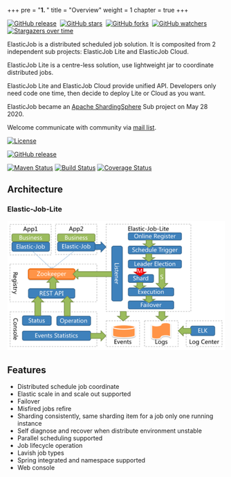 +++
pre = "<b>1. </b>"
title = "Overview"
weight = 1
chapter = true
+++

[![GitHub release](https://img.shields.io/github/release/apache/shardingsphere-elasticjob-lite.svg?style=social&label=Release)](https://github.com/apache/shardingsphere-elasticjob-lite/releases)&nbsp;
[![GitHub stars](https://img.shields.io/github/stars/apache/shardingsphere-elasticjob-lite.svg?style=social&label=Star)](https://github.com/apache/shardingsphere-elasticjob-lite/stargazers)&nbsp;
[![GitHub forks](https://img.shields.io/github/forks/apache/shardingsphere-elasticjob-lite.svg?style=social&label=Fork)](https://github.com/apache/shardingsphere-elasticjob-lite/fork)&nbsp;
[![GitHub watchers](https://img.shields.io/github/watchers/apache/shardingsphere-elasticjob-lite.svg?style=social&label=Watch)](https://github.com/apache/shardingsphere-elasticjob-lite/watchers)
[![Stargazers over time](https://starchart.cc/apache/shardingsphere-elasticjob-lite.svg)](https://starchart.cc/apache/shardingsphere-elasticjob-lite)

ElasticJob is a distributed scheduled job solution. 
It is composited from 2 independent sub projects: ElasticJob Lite and ElasticJob Cloud.

ElasticJob Lite is a centre-less solution, use lightweight jar to coordinate distributed jobs.

ElasticJob Lite and ElasticJob Cloud provide unified API. 
Developers only need code one time, then decide to deploy Lite or Cloud as you want.

ElasticJob became an [Apache ShardingSphere](https://shardingsphere.apache.org/) Sub project on May 28 2020.

Welcome communicate with community via [mail list](mailto:dev@shardingsphere.apache.org).

[![License](https://img.shields.io/badge/license-Apache%202-4EB1BA.svg)](https://www.apache.org/licenses/LICENSE-2.0.html)

[![GitHub release](https://img.shields.io/github/release/apache/shardingsphere-elasticjob-lite.svg)](https://github.com/apache/shardingsphere-elasticjob-lite/releases)

[![Maven Status](https://maven-badges.herokuapp.com/maven-central/com.dangdang/elastic-job/badge.svg)](https://maven-badges.herokuapp.com/maven-central/com.dangdang/elastic-job)
[![Build Status](https://secure.travis-ci.org/apache/shardingsphere-elasticjob-lite.png?branch=master)](https://travis-ci.org/apache/shardingsphere-elasticjob-lite)
[![Coverage Status](https://coveralls.io/repos/elasticjob/elastic-job/badge.svg?branch=master&service=github)](https://coveralls.io/github/elasticjob/elastic-job?branch=master)

## Architecture

### Elastic-Job-Lite

![Elastic-Job-Lite Architecture](docs/static/img/architecture/elastic_job_lite.png)

## Features

* Distributed schedule job coordinate
* Elastic scale in and scale out supported
* Failover
* Misfired jobs refire
* Sharding consistently, same sharding item for a job only one running instance
* Self diagnose and recover when distribute environment unstable
* Parallel scheduling supported
* Job lifecycle operation
* Lavish job types
* Spring integrated and namespace supported
* Web console
